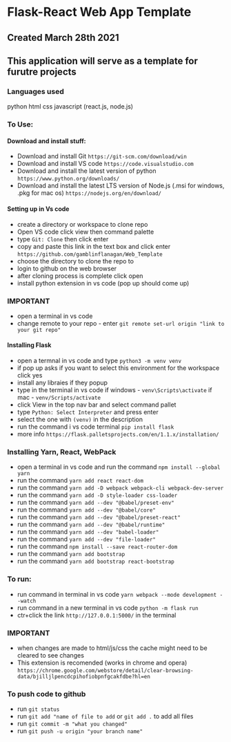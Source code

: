 # Flask-React Web App Template
## Created March 28th 2021
## This application will serve as a template for furutre projects

### Languages used

python
html
css
javascript (react.js, node.js)

### To Use:

#### Download and install stuff:
* Download and install Git `https://git-scm.com/download/win`
* Download and install VS code `https://code.visualstudio.com`
* Download and install the latest version of python `https://www.python.org/downloads/`
* Download and install the latest LTS version of Node.js (.msi for windows, .pkg for mac os) `https://nodejs.org/en/download/` 



#### Setting up in Vs code
* create a directory or workspace to clone repo
* Open VS code click view then command palette
* type `Git: Clone` then click enter 
* copy and paste this link in the text box and click enter `https://github.com/gamblinflanagan/Web_Template`
* choose the directory to clone the repo to  
* login to github on the web browser
* after cloning process is complete click open
* install python extension in vs code (pop up should come up)

### IMPORTANT
* open a terminal in vs code
* change remote to your repo - enter `git remote set-url origin "link to your git repo"`


#### Installing Flask
* open a termnal in vs code and type `python3 -m venv venv`
* if pop up asks if you want to select this environment for the workspace click yes
* install any libraies if they popup
* type in the terminal in vs code if windows - `venv\Scripts\activate` if mac - `venv/Scripts/activate`
* click View in the top nav bar and select command pallet
* type `Python: Select Interpreter` and press enter
* select the one with `(venv)` in the description
* run the command i vs code terminal `pip install flask`
* more info `https://flask.palletsprojects.com/en/1.1.x/installation/`

### Installing Yarn, React, WebPack
* open a terminal in vs code and run the command `npm install --global yarn`
*  run the command `yarn add react react-dom`
*  run the command `yarn add -D webpack webpack-cli webpack-dev-server`
*  run the command `yarn add -D style-loader css-loader`
*  run the command `yarn add --dev "@babel/preset-env"`
*  run the command `yarn add --dev "@babel/core"`
*  run the command `yarn add --dev "@babel/preset-react"`
*  run the command `yarn add --dev "@babel/runtime"`
*  run the command `yarn add --dev "babel-loader"`
*  run the command `yarn add --dev "file-loader"`
*  run the command `npm install --save react-router-dom`
*  run the command `yarn add bootstrap`
*  run the command `yarn add bootstrap react-bootstrap`


### To run: 
* run command in terminal in vs code `yarn webpack --mode development --watch`
* run command in a new terminal in vs code `python -m flask run`
* ctr+click the link `http://127.0.0.1:5000/` in the terminal

### IMPORTANT
* when changes are made to html/js/css the cache might need to be cleared to see changes
* This extension is recomended (works in chrome and opera) `https://chrome.google.com/webstore/detail/clear-browsing-data/bjilljlpencdcpihofiobpnfgcakfdbe?hl=en`


### To push code to github
* run `git status`
* run `git add "name of file to add` or `git add .` to add all files
* run `git commit -m "what you changed"`
* run `git push -u origin "your branch name"`
